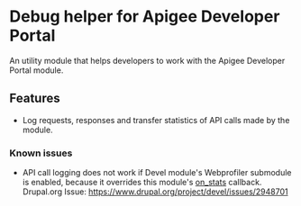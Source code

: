 # Debug helper for Apigee Developer Portal

An utility module that helps developers to work with the
Apigee Developer Portal module.


## Features

- Log requests, responses and transfer statistics of API calls made by the module.


### Known issues

- API call logging does not work if Devel module's Webprofiler submodule is
enabled, because it overrides this module's [on_stats](http://docs.guzzlephp.org/en/stable/request-options.html#on-stats) callback.
Drupal.org Issue: https://www.drupal.org/project/devel/issues/2948701

